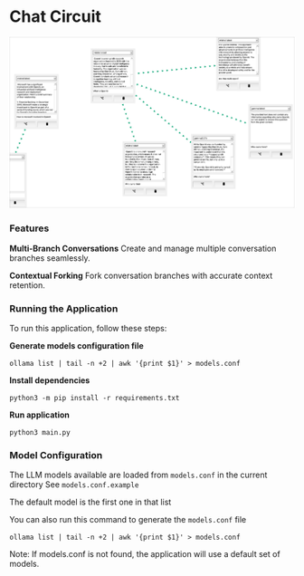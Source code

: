 # Chat Circuit

![](docs/img.png)

### Features

**Multi-Branch Conversations**
Create and manage multiple conversation branches seamlessly.

**Contextual Forking**
Fork conversation branches with accurate context retention.

### Running the Application

To run this application, follow these steps:

**Generate models configuration file**

```shell
ollama list | tail -n +2 | awk '{print $1}' > models.conf
```

**Install dependencies**

```shell
python3 -m pip install -r requirements.txt
```

**Run application**
```shell
python3 main.py
```

### Model Configuration

The LLM models available are loaded from `models.conf` in the current directory
See `models.conf.example`

The default model is the first one in that list

You can also run this command to generate the `models.conf` file

```shell
ollama list | tail -n +2 | awk '{print $1}' > models.conf
```

Note: If models.conf is not found, the application will use a default set of models.
